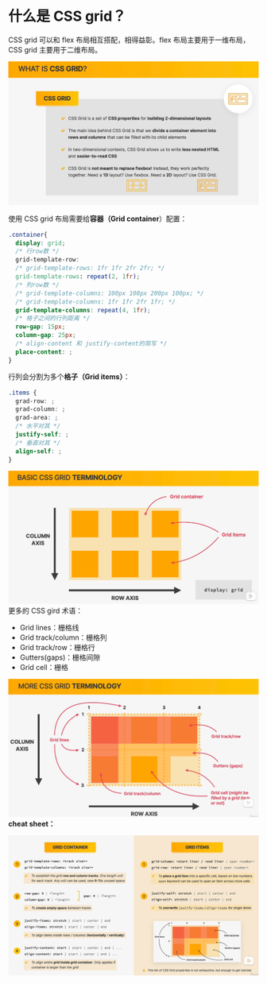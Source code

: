 # 什么是 CSS grid？

CSS grid 可以和 flex 布局相互搭配，相得益彰。flex 布局主要用于一维布局，CSS grid 主要用于二维布局。<br />

![css_22_1](../.vuepress/public/images/css_22_1.png)

使用 CSS grid 布局需要给**容器（Grid container**）配置：

```css
.container{
  display: grid;
  /* 行row数 */
  grid-template-row:
  /* grid-template-rows: 1fr 1fr 2fr 2fr; */
  grid-template-rows: repeat(2, 1fr);
  /* 列row数 */
  /* grid-template-columns: 100px 100px 200px 100px; */
  /* grid-template-columns: 1fr 1fr 2fr 1fr; */
  grid-template-columns: repeat(4, 1fr);
  /* 格子之间的行列距离 */
  row-gap: 15px;
  column-gap: 25px;
  /* align-content 和 justify-content的简写 */
  place-content: ;
}
```

行列会分割为多个**格子（Grid items）**：

```css
.items {
  grad-row: ;
  grad-column: ;
  grad-area: ;
  /* 水平对其 */
  justify-self: ;
  /* 垂直对其 */
  align-self: ;
}
```

![css_22_2](../.vuepress/public/images/css_22_2.png)<br />更多的 CSS gird 术语：

- Grid lines：栅格线
- Grid track/column：栅格列
- Grid track/row：栅格行
- Gutters(gaps)：栅格间隙
- Grid cell：栅格

![css_22_3](../.vuepress/public/images/css_22_3.png)<br />**cheat sheet：**<br />

![css_22_4](../.vuepress/public/images/css_22_4.png)
